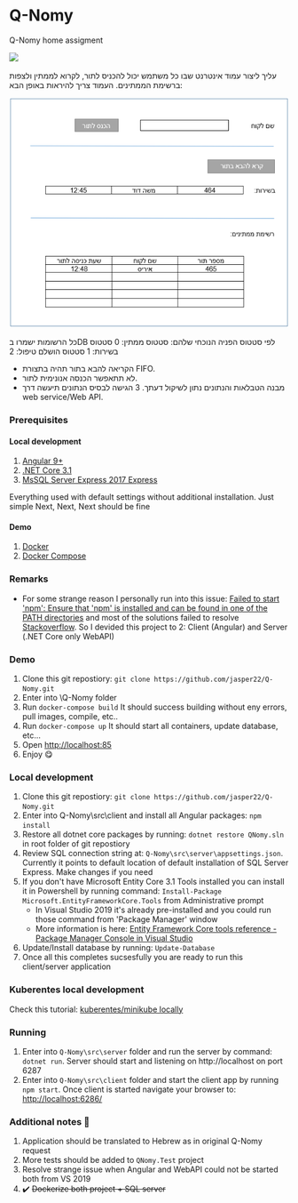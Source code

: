 # Q-Nomy

Q-Nomy home assigment

![](https://github.com/jasper22/q-nomy/workflows/.github/workflows/docker-package.yml/badge.svg)


עליך ליצור עמוד אינטרנט שבו כל משתמש יכול להכניס לתור, לקרוא לממתין ולצפות ברשימת הממתינים.
העמוד צריך להיראות באופן הבא:

![example view](docs/view01.png)

כל הרשומות ישמרו בDB לפי סטטוס הפניה הנוכחי שלהם:
סטטוס ממתין: 0
סטטוס בשירות: 1
סטטוס הושלם טיפול: 2
* 	הקריאה להבא בתור תהיה בתצורת FIFO.
* 	לא תתאפשר הכנסה אנונימית לתור.
* 	מבנה הטבלאות והנתונים נתון לשיקול דעתך.
3 הגישה לבסיס הנתונים תיעשה דרך web service/Web API.


### Prerequisites

#### Local development

1. [Angular 9+](http://angular.io/)
2. [.NET Core 3.1](https://dotnet.microsoft.com/download)
3. [MsSQL Server Express 2017 Express](https://www.microsoft.com/en-us/sql-server/sql-server-downloads)

Everything used with default settings without additional installation. Just simple Next, Next, Next should be fine

#### Demo

1. [Docker](https://www.docker.com/)
2. [Docker Compose](https://docs.docker.com/compose/install/)


### Remarks

* For some strange reason I personally run into this issue: [Failed to start 'npm': Ensure that 'npm' is installed and can be found in one of the PATH directories](https://github.com/dotnet/aspnetcore/issues/18201) and most of the solutions failed to resolve [Stackoverflow](https://stackoverflow.com/questions/59367072/failed-to-start-npm-ensure-that-npm-is-installed-and-can-be-found).
So I devided this project to 2: Client (Angular) and Server (.NET Core only WebAPI)

### Demo

1. Clone this git repostiory: `git clone https://github.com/jasper22/Q-Nomy.git`
2. Enter into \Q-Nomy folder
3. Run `docker-compose build`	It should success building without eny errors, pull images, compile, etc..
3. Run `docker-compose up`		It should start all containers, update database, etc...
4. Open [http://localhost:85](http://localhost:85/)
5. Enjoy :yum:

### Local development

1. Clone this git repostiory: `git clone https://github.com/jasper22/Q-Nomy.git`
2. Enter into Q-Nomy\src\client and install all Angular packages: `npm install`
3. Restore all dotnet core packages by running: `dotnet restore QNomy.sln` in root folder of git repostiory
4. Review SQL connection string at: `Q-Nomy\src\server\appsettings.json`. Currently it points to default location of default installation of SQL Server Express. Make changes if you need
5. If you don't have Microsoft Entity Core 3.1 Tools installed you can install it in Powershell by running command: `Install-Package Microsoft.EntityFrameworkCore.Tools` from Administrative prompt
	* In Visual Studio 2019 it's already pre-installed and you could run those command from 'Package Manager' window
	* More information is here: [Entity Framework Core tools reference - Package Manager Console in Visual Studio](https://docs.microsoft.com/en-us/ef/core/miscellaneous/cli/powershell)
6. Update/Install database by running: `Update-Database` 
7. Once all this completes sucsesfully you are ready to run this client/server application

### Kuberentes local development

Check this tutorial: [kuberentes/minikube locally](kuberenetes-minikube.md)


### Running
1. Enter into `Q-Nomy\src\server` folder and run the server by command: `dotnet run`. Server should start and listening on http://localhost on port 6287 
2. Enter into `Q-Nomy\src\client` folder and start the client app by running `npm start`. Once client is started navigate your browser to: [http://localhost:6286/](http://localhost:6286/)

### Additional notes :hammer:
1. Application should be translated to Hebrew as in original Q-Nomy request
2. More tests should be added to `QNomy.Test` project
3. Resolve strange issue when Angular and WebAPI could not be started both from VS 2019
4. :heavy_check_mark: ~~Dockerize both project + SQL server~~
